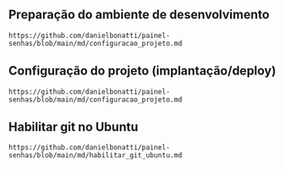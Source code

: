 ## Preparação do ambiente de desenvolvimento
```
https://github.com/danielbonatti/painel-senhas/blob/main/md/configuracao_projeto.md
```

## Configuração do projeto (implantação/deploy)
```
https://github.com/danielbonatti/painel-senhas/blob/main/md/configuracao_projeto.md
```

## Habilitar git no Ubuntu
```
https://github.com/danielbonatti/painel-senhas/blob/main/md/habilitar_git_ubuntu.md
```